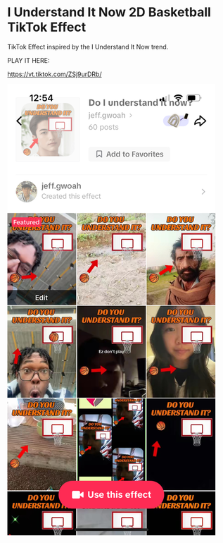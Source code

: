 # I Understand It Now 2D Basketball TikTok Effect

TikTok Effect inspired by the I Understand It Now trend.

PLAY IT HERE:

https://vt.tiktok.com/ZSj9urDRb/


![TikTok Page](IUNDERSTANDITNOW-FINAL/Assets/Textures/tiktok.png)

